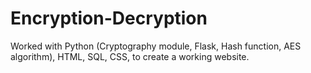 # Encryption-Decryption
Worked with Python (Cryptography module, Flask, Hash function, AES algorithm), HTML, SQL, CSS, to create a working website.
